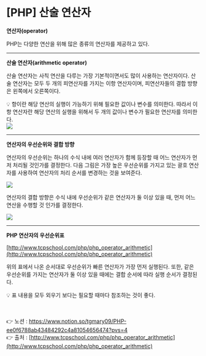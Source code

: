 # [PHP] 산술 연산자

**연산자(operator)**

PHP는 다양한 연산을 위해 많은 종류의 연산자를 제공하고 있다.

---

**산술 연산자(arithmetic operator)**

산술 연산자는 사칙 연산을 다루는 가장 기본적이면서도 많이 사용하는 연산자이다.
산술 연산자는 모두 두 개의 피연산자를 가지는 이항 연산자이며, 
피연산자들의 결합 방향은 왼쪽에서 오른쪽이다.

<aside>
💡 항이란 해당 연산의 실행이 가능하기 위해 필요한 값이나 변수를 의미한다. 따라서 이항 연산자란 해당 연산의 실행을 위해서 두 개의 값이나 변수가 필요한 연산자를 의미한다.

</aside>

<img src="https://s3.us-west-2.amazonaws.com/secure.notion-static.com/4400a74e-20fa-48ec-97fb-7cf721cba58b/Untitled.png?X-Amz-Algorithm=AWS4-HMAC-SHA256&X-Amz-Content-Sha256=UNSIGNED-PAYLOAD&X-Amz-Credential=AKIAT73L2G45EIPT3X45%2F20230216%2Fus-west-2%2Fs3%2Faws4_request&X-Amz-Date=20230216T030609Z&X-Amz-Expires=86400&X-Amz-Signature=acc8bc21d4926f751d02ab1a0c7368379e96da4c6b32eac94a9fb4a85a7a737d&X-Amz-SignedHeaders=host&response-content-disposition=filename%3D%22Untitled.png%22&x-id=GetObject">

---

**연산자의 우선순위와 결합 방향**

연산자의 우선순위는 하나의 수식 내에 여러 연산자가 함께 등장할 때 어느 연산자가 먼저 처리될 것인가를 결정한다.
다음 그림은 가장 높은 우선순위를 가지고 있는 괄호 연산자를 사용하여 연산자의 처리 순서를 변경하는 것을 보여준다.

<img src="https://s3.us-west-2.amazonaws.com/secure.notion-static.com/ecf63b68-bcfc-4b7a-b11e-fb1927e73d05/Untitled.png?X-Amz-Algorithm=AWS4-HMAC-SHA256&X-Amz-Content-Sha256=UNSIGNED-PAYLOAD&X-Amz-Credential=AKIAT73L2G45EIPT3X45%2F20230216%2Fus-west-2%2Fs3%2Faws4_request&X-Amz-Date=20230216T030622Z&X-Amz-Expires=86400&X-Amz-Signature=2a863e1608ac71851f02e5619cea5e983adee700649dd435dbfcbd8da7168d9f&X-Amz-SignedHeaders=host&response-content-disposition=filename%3D%22Untitled.png%22&x-id=GetObject">

연산자의 결합 방향은 수식 내에 우선순위가 같은 연산자가 둘 이상 있을 때, 먼저 어느 연산을 수행할 것 인가를 결정한다.

<img src="https://s3.us-west-2.amazonaws.com/secure.notion-static.com/17bf9bae-4fc3-4d6e-8cfc-c747af8bc3ef/Untitled.png?X-Amz-Algorithm=AWS4-HMAC-SHA256&X-Amz-Content-Sha256=UNSIGNED-PAYLOAD&X-Amz-Credential=AKIAT73L2G45EIPT3X45%2F20230216%2Fus-west-2%2Fs3%2Faws4_request&X-Amz-Date=20230216T030635Z&X-Amz-Expires=86400&X-Amz-Signature=80e43e15ebc310a5a8ca9f3f37da18ef1a44c3ae169a69ab44fcfc02164e0291&X-Amz-SignedHeaders=host&response-content-disposition=filename%3D%22Untitled.png%22&x-id=GetObject">

---

**PHP 연산자의 우선순위표**

[http://www.tcpschool.com/php/php_operator_arithmetic](http://www.tcpschool.com/php/php_operator_arithmetic)

위의 표에서 나온 순서대로 우선순위가 빠른 연산자가 가장 먼저 실행된다.
또한, 같은 우선순위를 가지는 연산자가 둘 이상 있을 때에는 결합 순서에 따라 실행 순서가 
결정된다.

<aside>
💡 표 내용을 모두 외우기 보다는 필요할 때마다 참조하는 것이 좋다.

</aside>

<br><br>
👉 노션 : https://www.notion.so/tgmary09/PHP-ee0f6788ab43484292c4a81054656474?pvs=4
<br>
👉 출처 : [http://www.tcpschool.com/php/php_operator_arithmetic](http://www.tcpschool.com/php/php_operator_arithmetic)
